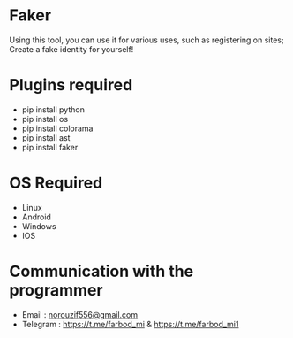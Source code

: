 # Faker
Using this tool, you can use it for various uses, such as registering on sites; Create a fake identity for yourself!


# Plugins required
- pip install python
- pip install os
- pip install colorama
- pip install ast
- pip install faker

# OS Required
- Linux
- Android
- Windows
- IOS

# Communication with the programmer
- Email : norouzif556@gmail.com
- Telegram : https://t.me/farbod_mi & https://t.me/farbod_mi1
